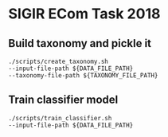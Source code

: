 # SIGIR ECom Task 2018


## Build taxonomy and pickle it

```
./scripts/create_taxonomy.sh
--input-file-path ${DATA_FILE_PATH}
--taxonomy-file-path ${TAXONOMY_FILE_PATH}
```


## Train classifier model

```
./scripts/train_classifier.sh
--input-file-path ${DATA_FILE_PATH}
```

